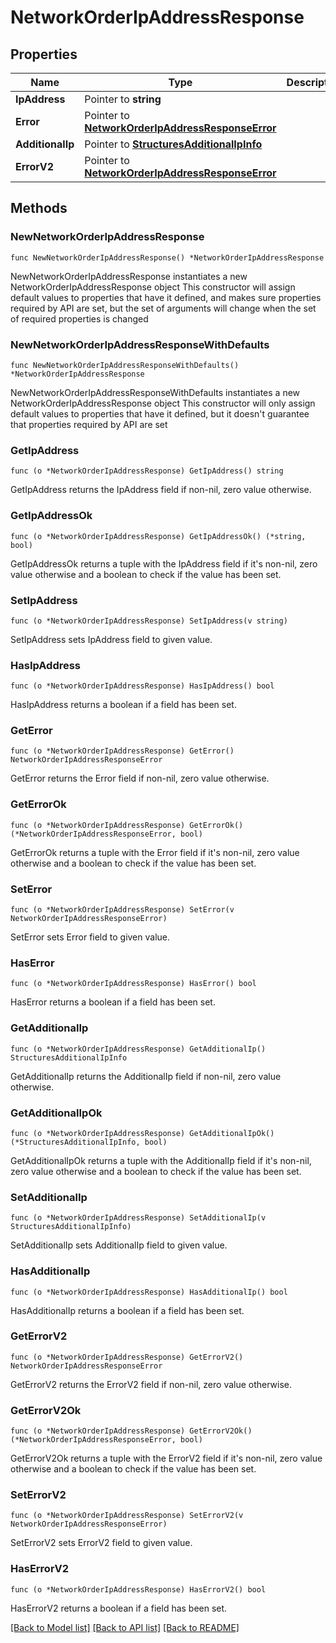# NetworkOrderIpAddressResponse

## Properties

Name | Type | Description | Notes
------------ | ------------- | ------------- | -------------
**IpAddress** | Pointer to **string** |  | [optional] 
**Error** | Pointer to [**NetworkOrderIpAddressResponseError**](NetworkOrderIpAddressResponseError.md) |  | [optional] 
**AdditionalIp** | Pointer to [**StructuresAdditionalIpInfo**](StructuresAdditionalIpInfo.md) |  | [optional] 
**ErrorV2** | Pointer to [**NetworkOrderIpAddressResponseError**](NetworkOrderIpAddressResponseError.md) |  | [optional] 

## Methods

### NewNetworkOrderIpAddressResponse

`func NewNetworkOrderIpAddressResponse() *NetworkOrderIpAddressResponse`

NewNetworkOrderIpAddressResponse instantiates a new NetworkOrderIpAddressResponse object
This constructor will assign default values to properties that have it defined,
and makes sure properties required by API are set, but the set of arguments
will change when the set of required properties is changed

### NewNetworkOrderIpAddressResponseWithDefaults

`func NewNetworkOrderIpAddressResponseWithDefaults() *NetworkOrderIpAddressResponse`

NewNetworkOrderIpAddressResponseWithDefaults instantiates a new NetworkOrderIpAddressResponse object
This constructor will only assign default values to properties that have it defined,
but it doesn't guarantee that properties required by API are set

### GetIpAddress

`func (o *NetworkOrderIpAddressResponse) GetIpAddress() string`

GetIpAddress returns the IpAddress field if non-nil, zero value otherwise.

### GetIpAddressOk

`func (o *NetworkOrderIpAddressResponse) GetIpAddressOk() (*string, bool)`

GetIpAddressOk returns a tuple with the IpAddress field if it's non-nil, zero value otherwise
and a boolean to check if the value has been set.

### SetIpAddress

`func (o *NetworkOrderIpAddressResponse) SetIpAddress(v string)`

SetIpAddress sets IpAddress field to given value.

### HasIpAddress

`func (o *NetworkOrderIpAddressResponse) HasIpAddress() bool`

HasIpAddress returns a boolean if a field has been set.

### GetError

`func (o *NetworkOrderIpAddressResponse) GetError() NetworkOrderIpAddressResponseError`

GetError returns the Error field if non-nil, zero value otherwise.

### GetErrorOk

`func (o *NetworkOrderIpAddressResponse) GetErrorOk() (*NetworkOrderIpAddressResponseError, bool)`

GetErrorOk returns a tuple with the Error field if it's non-nil, zero value otherwise
and a boolean to check if the value has been set.

### SetError

`func (o *NetworkOrderIpAddressResponse) SetError(v NetworkOrderIpAddressResponseError)`

SetError sets Error field to given value.

### HasError

`func (o *NetworkOrderIpAddressResponse) HasError() bool`

HasError returns a boolean if a field has been set.

### GetAdditionalIp

`func (o *NetworkOrderIpAddressResponse) GetAdditionalIp() StructuresAdditionalIpInfo`

GetAdditionalIp returns the AdditionalIp field if non-nil, zero value otherwise.

### GetAdditionalIpOk

`func (o *NetworkOrderIpAddressResponse) GetAdditionalIpOk() (*StructuresAdditionalIpInfo, bool)`

GetAdditionalIpOk returns a tuple with the AdditionalIp field if it's non-nil, zero value otherwise
and a boolean to check if the value has been set.

### SetAdditionalIp

`func (o *NetworkOrderIpAddressResponse) SetAdditionalIp(v StructuresAdditionalIpInfo)`

SetAdditionalIp sets AdditionalIp field to given value.

### HasAdditionalIp

`func (o *NetworkOrderIpAddressResponse) HasAdditionalIp() bool`

HasAdditionalIp returns a boolean if a field has been set.

### GetErrorV2

`func (o *NetworkOrderIpAddressResponse) GetErrorV2() NetworkOrderIpAddressResponseError`

GetErrorV2 returns the ErrorV2 field if non-nil, zero value otherwise.

### GetErrorV2Ok

`func (o *NetworkOrderIpAddressResponse) GetErrorV2Ok() (*NetworkOrderIpAddressResponseError, bool)`

GetErrorV2Ok returns a tuple with the ErrorV2 field if it's non-nil, zero value otherwise
and a boolean to check if the value has been set.

### SetErrorV2

`func (o *NetworkOrderIpAddressResponse) SetErrorV2(v NetworkOrderIpAddressResponseError)`

SetErrorV2 sets ErrorV2 field to given value.

### HasErrorV2

`func (o *NetworkOrderIpAddressResponse) HasErrorV2() bool`

HasErrorV2 returns a boolean if a field has been set.


[[Back to Model list]](../README.md#documentation-for-models) [[Back to API list]](../README.md#documentation-for-api-endpoints) [[Back to README]](../README.md)


